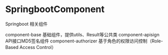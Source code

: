 # SpringbootComponent
Springboot 相关组件

component-base 基础组件，提供utils、Result等公共类
component-apisign API接口MD5签名组件
component-authorizer 基于角色的权限访问控制（Role-Based Access Control）

